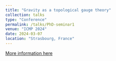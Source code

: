 ```yaml
---
title: "Gravity as a topological gauge theory"
collection: talks
type: "Conference"
permalink: /talks/PhD-seminar1
venue: "ICMP 2024"
date: 2024-03-07
location: "Strasbourg, France"
---
```


[More information here](https://icmp2024.org/index.html)